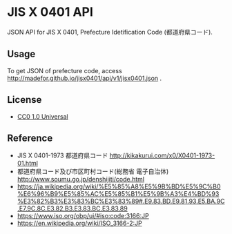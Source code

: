 # JIS X 0401 API

JSON API for JIS X 0401, Prefecture Idetification Code (都道府県コード).

## Usage

To get JSON of prefecture code, access http://madefor.github.io/jisx0401/api/v1/jisx0401.json .

## License

* [CC0 1.0 Universal](LICENSE)

## Reference

* JIS X 0401-1973 都道府県コード http://kikakurui.com/x0/X0401-1973-01.html
* 都道府県コード及び市区町村コード(総務省 電子自治体) http://www.soumu.go.jp/denshijiti/code.html
* https://ja.wikipedia.org/wiki/%E5%85%A8%E5%9B%BD%E5%9C%B0%E6%96%B9%E5%85%AC%E5%85%B1%E5%9B%A3%E4%BD%93%E3%82%B3%E3%83%BC%E3%83%89#.E9.83.BD.E9.81.93.E5.BA.9C.E7.9C.8C.E3.82.B3.E3.83.BC.E3.83.89
* https://www.iso.org/obp/ui/#iso:code:3166:JP
* https://en.wikipedia.org/wiki/ISO_3166-2:JP
